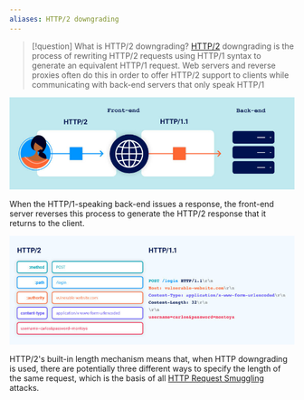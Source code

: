 ```yaml
---
aliases: HTTP/2 downgrading
---
```

>[!question] What is HTTP/2 downgrading?
>[HTTP/2](HTTP-2.md) downgrading is the process of rewriting HTTP/2 requests using HTTP/1 syntax to generate an equivalent HTTP/1 request.
>Web servers and reverse proxies often do this in order to offer HTTP/2 support to clients while communicating with back-end servers that only speak HTTP/1

![](../../zzz_res/attachments/HTTP2-downgrade.png)

When the HTTP/1-speaking back-end issues a response, the front-end server reverses this process to generate the HTTP/2 response that it returns to the client.

![](../../zzz_res/attachments/HTTP2-downgrade2.png)

HTTP/2's built-in length mechanism means that, when HTTP downgrading is used, there are potentially three different ways to specify the length of the same request, which is the basis of all [HTTP Request Smuggling](HTTP%20Request%20Smuggling.md) attacks.